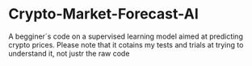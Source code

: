 # Crypto-Market-Forecast-AI
A begginer´s code on a supervised learning model aimed at predicting crypto prices. Please note that it cotains my tests and trials at trying to understand it, not justr the raw code
